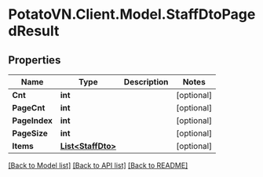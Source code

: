 # PotatoVN.Client.Model.StaffDtoPagedResult

## Properties

Name | Type | Description | Notes
------------ | ------------- | ------------- | -------------
**Cnt** | **int** |  | [optional] 
**PageCnt** | **int** |  | [optional] 
**PageIndex** | **int** |  | [optional] 
**PageSize** | **int** |  | [optional] 
**Items** | [**List&lt;StaffDto&gt;**](StaffDto.md) |  | [optional] 

[[Back to Model list]](../README.md#documentation-for-models) [[Back to API list]](../README.md#documentation-for-api-endpoints) [[Back to README]](../README.md)


